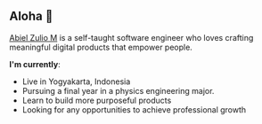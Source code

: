 ## Aloha 👋

[Abiel Zulio M](https://zulio.me) is a self-taught software engineer who loves crafting meaningful digital products that empower people. 

__I'm currently__:
- Live in Yogyakarta, Indonesia
- Pursuing a final year in a physics engineering major.
- Learn to build more purposeful products
- Looking for any opportunities to achieve professional growth

